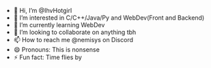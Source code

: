 - 👋 Hi, I’m @IhvHotgirl
- 👀 I’m interested in C/C++/Java/Py and WebDev(Front and Backend)
- 🌱 I’m currently learning WebDev
- 💞️ I’m looking to collaborate on anything tbh
- 📫 How to reach me @nemisys on Discord
- 😄 Pronouns: This is nonsense
- ⚡ Fun fact: Time flies by

<!---
IhvHotgirl/IhvHotgirl is a ✨ special ✨ repository because its `README.md` (this file) appears on your GitHub profile.
You can click the Preview link to take a look at your changes.
--->
